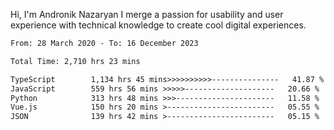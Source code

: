 Hi, I'm Andronik Nazaryan
I merge a passion for usability and user experience with technical knowledge to create cool digital experiences.


<!--START_SECTION:waka-->

```txt
From: 28 March 2020 - To: 16 December 2023

Total Time: 2,710 hrs 23 mins

TypeScript        1,134 hrs 45 mins>>>>>>>>>>---------------   41.87 %
JavaScript        559 hrs 56 mins >>>>>--------------------   20.66 %
Python            313 hrs 48 mins >>>----------------------   11.58 %
Vue.js            150 hrs 20 mins >------------------------   05.55 %
JSON              139 hrs 42 mins >------------------------   05.15 %
```

<!--END_SECTION:waka-->

